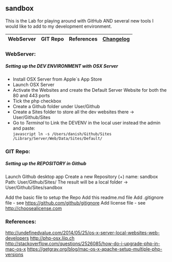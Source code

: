 ## sandbox

This is the Lab for playing around with GitHub AND several new tools I would like to add to my development environment.

|  WebServer | GIT Repo | References | [Changelog][] |
|---|---|---|---|



### WebServer:

##### Setting up the  DEV ENVIRONMENT with OSX Server

+ Install OSX Server from Apple´s App Store
+ Launch OSX Server
+ Activate the Websites and create the Default Server Website for both the 80 and 443 ports
+ Tick the php checkbox
+ Create a Github folder under User/Github
+ Create a Sites folder to store all the dev websites there -> User/Github/Sites
+ Go to *Terminal* to Link the DEVENV in the local user instead the admin and paste:  
  ``javascript
  ln -s /Users/danish/Github/Sites /Library/Server/Web/Data/Sites/Default/
  ``


### GIT Repo:
##### Setting up the REPOSITORY in Github

Launch Github desktop app
Create a new Repository (+)
  name: sandbox
  Path: User/Github/Sites/
  The result will be a local folder -> User/Github/Sites/sandbox

Add the basic file to setup the Repo
  Add this readme.md file
  Add .gitignore file - see https://github.com/github/gitignore
  Add license file - see http://choosealicense.com



### References:
http://undefinedvalue.com/2014/05/25/os-x-server-local-websites-web-developers
http://php-osx.liip.ch
http://stackoverflow.com/questions/2526085/how-do-i-upgrade-php-in-mac-os-x
https://getgrav.org/blog/mac-os-x-apache-setup-multiple-php-versions


[Changelog]:https://github.com/danielserranoh/sandbox/releases
